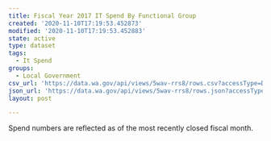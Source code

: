 ```yaml
---
title: Fiscal Year 2017 IT Spend By Functional Group
created: '2020-11-10T17:19:53.452873'
modified: '2020-11-10T17:19:53.452883'
state: active
type: dataset
tags:
  - It Spend
groups:
  - Local Government
csv_url: 'https://data.wa.gov/api/views/5wav-rrs8/rows.csv?accessType=DOWNLOAD'
json_url: 'https://data.wa.gov/api/views/5wav-rrs8/rows.json?accessType=DOWNLOAD'
layout: post

---
```

Spend numbers are reflected as of the most recently closed fiscal month.
